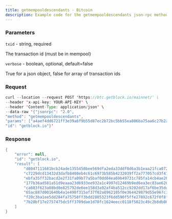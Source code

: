 ```yaml
---
title: getmempooldescendants - Bitcoin
description: Example code for the getmempooldescendants json-rpc method. Сomplete guide on how to use getmempooldescendants json-rpc in GetBlock.io Web3 documentation.
---
```


### Parameters


`txid` - string, required

The transaction id (must be in mempool)

`verbose` - boolean, optional, default=false

True for a json object, false for array of transaction ids

### Request

``` java
curl --location --request POST 'https://btc.getblock.io/mainnet/' \
--header 'x-api-key: YOUR-API-KEY' \
--header 'Content-Type: application/json' \
--data-raw '{"jsonrpc": "2.0",
"method": "getmempooldescendants",
"params": ["a4aef4dd6721ff3e39a6f9b55d87ec2b72bc5bb55ea806ba75aa6c27b2a335df", null],
"id": "getblock.io"}'
```

###  Response

``` java
{
    "error": null,
    "id": "getblock.io",
    "result": [
        "d8047111681bcb24ade1355458bee569dfa2eda33ddf0d6a3b1eaa21fca0729b",
        "c7229dcd13432d3dafb8408eb4c61c6973b585b4232039ff2a777057cd3f419f",
        "ebfa35ff32bacd2e2f31fa09b77a5baf0dd04ea69b49731c785fa14cb4ae26c6",
        "177b36ad581a51d9eaaa23d6933ee932a1c4997d12469b9ed6ea3ec83ae626c8",
        "ca603f623a08bd0e825792de6ee158d3a92af4ba512cc9202dd17af6be35dcd3",
        "65ac887d001640b4a1e490f315af37f02a8962105f0e364429879d55e967c1e2",
        "f20c3ba1ee5dd284fa75758ff3bdd2805323f6dd590f5ffe27892c672f0f8ff3",
        "7b28bf17e2757475dc5ff3709dae1d70fc1624eecc0118f5023c49c2b8db08f7"
    ]
}
```

